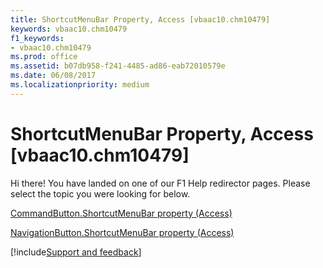 ```yaml
---
title: ShortcutMenuBar Property, Access [vbaac10.chm10479]
keywords: vbaac10.chm10479
f1_keywords:
- vbaac10.chm10479
ms.prod: office
ms.assetid: b07db958-f241-4485-ad86-eab72010579e
ms.date: 06/08/2017
ms.localizationpriority: medium
---
```



# ShortcutMenuBar Property, Access [vbaac10.chm10479]

Hi there! You have landed on one of our F1 Help redirector pages. Please select the topic you were looking for below.

[CommandButton.ShortcutMenuBar property (Access)](https://msdn.microsoft.com/library/fea5b3e5-da70-c3b6-95f6-bc06e7b6c762%28Office.15%29.aspx)

[NavigationButton.ShortcutMenuBar property (Access)](https://msdn.microsoft.com/library/bfc92fea-48ef-e995-53c4-be0354de1550%28Office.15%29.aspx)

[!include[Support and feedback](~/includes/feedback-boilerplate.md)]